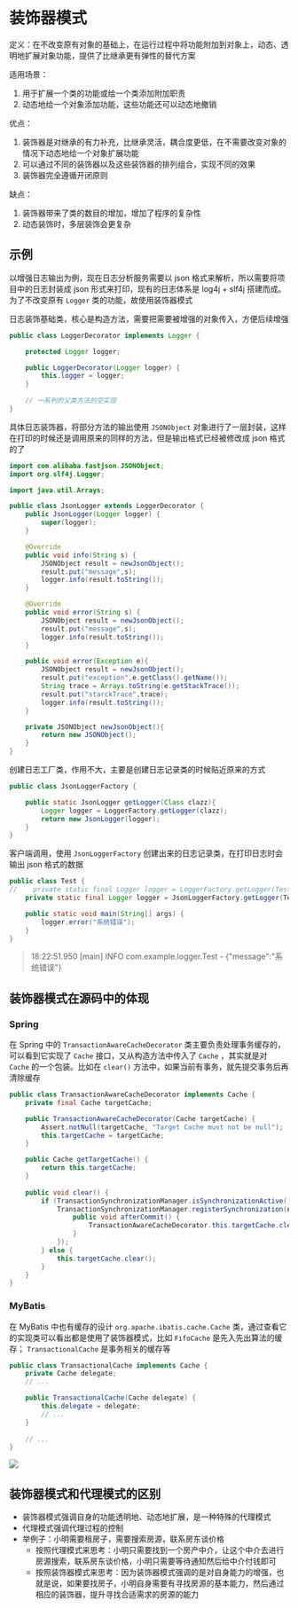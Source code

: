 # 装饰器模式

定义：在不改变原有对象的基础上，在运行过程中将功能附加到对象上，动态、透明地扩展对象功能，提供了比继承更有弹性的替代方案

适用场景：

1. 用于扩展一个类的功能或给一个类添加附加职责
2. 动态地给一个对象添加功能，这些功能还可以动态地撤销

优点：

1. 装饰器是对继承的有力补充，比继承灵活，耦合度更低，在不需要改变对象的情况下动态地给一个对象扩展功能
2. 可以通过不同的装饰器以及这些装饰器的排列组合，实现不同的效果
3. 装饰器完全遵循开闭原则

缺点：

1. 装饰器带来了类的数目的增加，增加了程序的复杂性
2. 动态装饰时，多层装饰会更复杂



## 示例

以增强日志输出为例，现在日志分析服务需要以 json 格式来解析，所以需要将项目中的日志封装成 json 形式来打印，现有的日志体系是 log4j + slf4j 搭建而成。为了不改变原有 `Logger` 类的功能，故使用装饰器模式

日志装饰基础类，核心是构造方法，需要把需要被增强的对象传入，方便后续增强

```java
public class LoggerDecorator implements Logger {

    protected Logger logger;

    public LoggerDecorator(Logger logger) {
        this.logger = logger;
    }
  
  	// 一系列的父类方法的空实现
}
```



具体日志装饰器，将部分方法的输出使用 `JSONObject` 对象进行了一层封装，这样在打印的时候还是调用原来的同样的方法，但是输出格式已经被修改成 json 格式的了

```java
import com.alibaba.fastjson.JSONObject;
import org.slf4j.Logger;

import java.util.Arrays;

public class JsonLogger extends LoggerDecorator {
    public JsonLogger(Logger logger) {
        super(logger);
    }

    @Override
    public void info(String s) {
        JSONObject result = newJsonObject();
        result.put("message",s);
        logger.info(result.toString());
    }

    @Override
    public void error(String s) {
        JSONObject result = newJsonObject();
        result.put("message",s);
        logger.info(result.toString());
    }

    public void error(Exception e){
        JSONObject result = newJsonObject();
        result.put("exception",e.getClass().getName());
        String trace = Arrays.toString(e.getStackTrace());
        result.put("starckTrace",trace);
        logger.info(result.toString());
    }

    private JSONObject newJsonObject(){
        return new JSONObject();
    }
}
```



创建日志工厂类，作用不大，主要是创建日志记录类的时候贴近原来的方式

```java
public class JsonLoggerFactory {

    public static JsonLogger getLogger(Class clazz){
        Logger logger = LoggerFactory.getLogger(clazz);
        return new JsonLogger(logger);
    }
}
```



客户端调用，使用 `JsonLoggerFactory` 创建出来的日志记录类，在打印日志时会输出 json 格式的数据

```java
public class Test {
//    private static final Logger logger = LoggerFactory.getLogger(Test.class);
    private static final Logger logger = JsonLoggerFactory.getLogger(Test.class);

    public static void main(String[] args) {
        logger.error("系统错误");
    }
}
```

> 18:22:51.950 [main] INFO com.example.logger.Test - {"message":"系统错误"}



## 装饰器模式在源码中的体现

### Spring

在 Spring 中的 `TransactionAwareCacheDecorator` 类主要负责处理事务缓存的，可以看到它实现了 `Cache` 接口，又从构造方法中传入了 `Cache` ，其实就是对 `Cache` 的一个包装。比如在 `clear()` 方法中，如果当前有事务，就先提交事务后再清除缓存

```java
public class TransactionAwareCacheDecorator implements Cache {
    private final Cache targetCache;

    public TransactionAwareCacheDecorator(Cache targetCache) {
        Assert.notNull(targetCache, "Target Cache must not be null");
        this.targetCache = targetCache;
    }

    public Cache getTargetCache() {
        return this.targetCache;
    }
  
  	public void clear() {
        if (TransactionSynchronizationManager.isSynchronizationActive()) {
            TransactionSynchronizationManager.registerSynchronization(new TransactionSynchronizationAdapter() {
                public void afterCommit() {
                    TransactionAwareCacheDecorator.this.targetCache.clear();
                }
            });
        } else {
            this.targetCache.clear();
        }
    }
}
```



### MyBatis

在 MyBatis 中也有缓存的设计 `org.apache.ibatis.cache.Cache` 类，通过查看它的实现类可以看出都是使用了装饰器模式，比如 `FifoCache` 是先入先出算法的缓存； `TransactionalCache` 是事务相关的缓存等

```java
public class TransactionalCache implements Cache {
    private Cache delegate;
  	// ...

    public TransactionalCache(Cache delegate) {
        this.delegate = delegate;
        // ...
    }
    
    // ...
}
```

![](https://wingbun-notes-image.oss-cn-guangzhou.aliyuncs.com/images/20211128183335.png)



## 装饰器模式和代理模式的区别

- 装饰器模式强调自身的功能透明地、动态地扩展，是一种特殊的代理模式
- 代理模式强调代理过程的控制
- 举例子：小明需要租房子，需要搜索房源，联系房东谈价格
  - 按照代理模式来思考：小明只需要找到一个房产中介，让这个中介去进行房源搜索，联系房东谈价格，小明只需要等待通知然后给中介付钱即可
  - 按照装饰器模式来思考：因为装饰器模式强调的是对自身能力的增强，也就是说，如果要找房子，小明自身需要有寻找房源的基本能力，然后通过相应的装饰器，提升寻找合适需求的房源的能力
